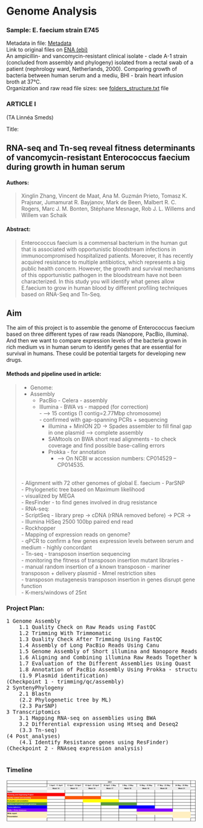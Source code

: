 # Genome Analysis

### Sample: E. faecium strain E745
Metadata in file: [Metadata](https://github.com/HeidiOttesen/GenomeAnalysis/blob/b57f824e2be54d682f32d9a684108f95f5e8b7d6/git_general/Metadata_PRJEB19025_tsv.txt)<br>
Link to original files on [ENA (ebi)](https://www.ebi.ac.uk/ena/browser/view/PRJEB19025)<br>
An ampicillin- and vancomycin-resistant clinical isolate - clade A-1 strain (concluded from assembly and phylogeny)
isolated from a rectal swab of a patient (nephrology ward, Netherlands, 2000). Comparing growth of bacteria between human serum and a mediu, BHI - brain heart infusion broth at 37°C. <br>
Organization and raw read file sizes: see [folders_structure.txt](https://github.com/HeidiOttesen/GenomeAnalysis/blob/b57f824e2be54d682f32d9a684108f95f5e8b7d6/git_general/folders_structure.txt) file <br>

### ARTICLE I 
(TA Linnéa Smeds)

Title:
## RNA-seq and Tn-seq reveal fitness determinants of vancomycin-resistant Enterococcus faecium during growth in human serum

#### Authors:
> Xinglin Zhang, Vincent de Maat, Ana M. Guzmán Prieto, Tomasz K. Prajsnar, Jumamurat R. Bayjanov, Mark de Been, Malbert R. C. Rogers, Marc J. M. Bonten, Stéphane Mesnage, Rob J. L. Willems and Willem van Schaik 
#### Abstract:
> Enterococcus faecium is a commensal bacterium in the human gut that is associated with opportunistic bloodstream infections in immunocompromised hospitalized patients. 
> Moreover, it has recently acquired resistance to multiple antibiotics, which represents a big public health concern. 
> However, the growth and survival mechanisms of this opportunistic pathogen in the bloodstream have not been characterized. 
> In this study you will identify what genes allow E.faecium to grow in human blood by different profiling techniques based on RNA-Seq and Tn-Seq.
## Aim
The aim of this project is to assemble the genome of Enterococcus faecium based on three different types of raw reads (Nanopore, PacBio, illumina). And then we want to compare expression levels of the bacteria grown in rich medium vs in human serum to identify genes that are essential for survival in humans. These could be potential targets for developing new drugs. 


#### Methods and pipeline used in article:

> *	Genome:<br>
> *	Assembly<br>
>	*	PacBio - Celera - assembly<br>
>	*	Illumina - BWA vs - mapped (for correction)<br>
>			-	--> 15 contigs (1 contig=2.77Mbp chromosome)<br>
>			-	confirmed with gap-spanning PCRs + sequencing<br>
>		-	illumina + MinION 2D -> Spades assembler to fill final gap in one plasmid --> complete assembly<br>
>		-	SAMtools on BWA short read alignments - to check coverage and find possible base-calling errors<br>
>		-	Prokka - for annotation<br>
>			-	--> On NCBI w accession numbers: CP014529 – CP014535.<br>
> <br>
>	-	Alignment with 72 other genomes of global E. faecium - ParSNP<br>
>	-	Phylogenetic tree based on Maximum likelihood<br>
>		-	visualized by MEGA<br>
>	-	ResFinder - to find genes involved in drug resistance<br>
>-	RNA-seq:<br>
>	-	ScriptSeq - library prep -> cDNA (rRNA removed before) -> PCR -><br>
>		-	Illumina HiSeq 2500 100bp paired end read<br>
>	-	Rockhopper<br>
>	-	Mapping of expression reads on genome?<br>
>	-	qPCR to confirm a few genes expression levels between serum and medium - highly concordant<br>
>	-	Tn-seq - transposon insertion sequencing <br>
>		-	monitoring the fitness of transposon insertion mutant libraries - <br>
>		-	manual random insertion of a known transposon - mariner transposon + delivery plasmid - Mmel restriction sites<br>
>		-	transposon mutagenesis transposon insertion in genes disrupt gene function<br>
>		-	K-mers/windows of 25nt<br>
### Project Plan:
<pre>
1 Genome Assembly 
  	1.1 Quality Check on Raw Reads using FastQC
  	1.2 Trimming With Trimmomatic
  	1.3 Quality Check After Trimming Using FastQC
  	1.4 Assembly of Long PacBio Reads Using Canu
  	1.5 Genome Assembly of Short illumina and Nanopore Reads Using Spades
  	1.6 Aligning and Combining illumina Raw Reads Together With PacBio Assembly Using BWA and Pilon 
 	1.7 Evaluation of the Different Assemblies Using Quast
	1.8 Annotation of PacBio Assembly Using Prokka - structural and functional
	(1.9 Plasmid identification)
(Checkpoint 1 - trimming/qc/assembly)
2 SyntenyPhylogeny
	2.1 Blastn
	(2.2 Phylogenetic tree by ML)
	(2.3 ParSNP)	
3 Transcriptomics
	3.1 Mapping RNA-seq on assemblies using BWA
	3.2 Differential expression using Htseq and Deseq2
	(3.3 Tn-seq)
(4 Post_analyses)
	(4.1 Identify Resistance genes using ResFinder)
(Checkpoint 2 - RNAseq expression analysis)

</pre>

### Timeline
![Preliminary timeline:](git_general/Gantt_Timeline.jpg "Gantt Timeline")


